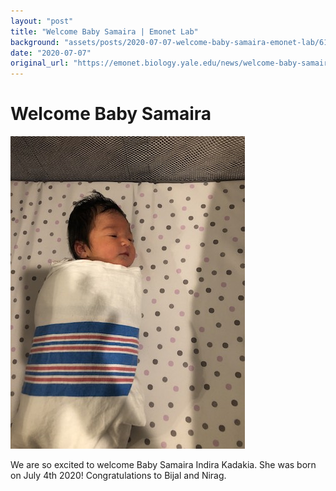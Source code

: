 ```yaml
---
layout: "post"
title: "Welcome Baby Samaira | Emonet Lab"
background: "assets/posts/2020-07-07-welcome-baby-samaira-emonet-lab/61577727292_264a7b7c-1b65-4cbc-a84b-a11af233f274.jpg"
date: "2020-07-07"
original_url: "https://emonet.biology.yale.edu/news/welcome-baby-samaira"
---
```

# Welcome Baby Samaira

![](assets/posts/2020-07-07-welcome-baby-samaira-emonet-lab/61577727292_264a7b7c-1b65-4cbc-a84b-a11af233f274.jpg)

We are so excited to welcome Baby Samaira Indira Kadakia. She was born on July 4th 2020! Congratulations to Bijal and Nirag.